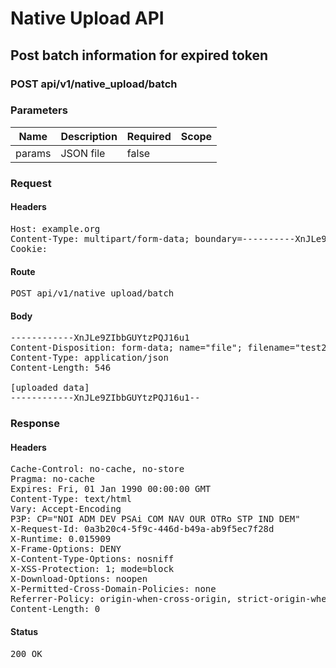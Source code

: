 # Native Upload API

## Post batch information for expired token

### POST api/v1/native_upload/batch

### Parameters

| Name | Description | Required | Scope |
|------|-------------|----------|-------|
| params | JSON file | false |  |

### Request

#### Headers

<pre>Host: example.org
Content-Type: multipart/form-data; boundary=----------XnJLe9ZIbbGUYtzPQJ16u1
Cookie: </pre>

#### Route

<pre>POST api/v1/native_upload/batch</pre>

#### Body

<pre>------------XnJLe9ZIbbGUYtzPQJ16u1
Content-Disposition: form-data; name="file"; filename="test20190408-252-163tm2z.json"
Content-Type: application/json
Content-Length: 546

[uploaded data]
------------XnJLe9ZIbbGUYtzPQJ16u1--</pre>

### Response

#### Headers

<pre>Cache-Control: no-cache, no-store
Pragma: no-cache
Expires: Fri, 01 Jan 1990 00:00:00 GMT
Content-Type: text/html
Vary: Accept-Encoding
P3P: CP=&quot;NOI ADM DEV PSAi COM NAV OUR OTRo STP IND DEM&quot;
X-Request-Id: 0a3b20c4-5f9c-446d-b49a-ab9f5ec7f28d
X-Runtime: 0.015909
X-Frame-Options: DENY
X-Content-Type-Options: nosniff
X-XSS-Protection: 1; mode=block
X-Download-Options: noopen
X-Permitted-Cross-Domain-Policies: none
Referrer-Policy: origin-when-cross-origin, strict-origin-when-cross-origin
Content-Length: 0</pre>

#### Status

<pre>200 OK</pre>

